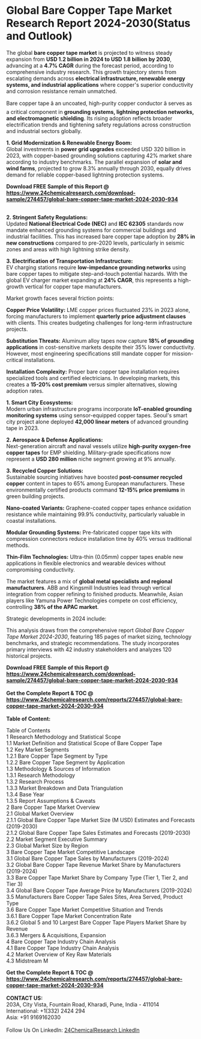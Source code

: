 <h1>Global Bare Copper Tape Market Research Report 2024-2030(Status and Outlook)</h1><p>The global <strong>bare copper tape market</strong> is projected to witness steady expansion from <strong>USD 1.2 billion in 2024 to USD 1.8 billion by 2030</strong>, advancing at a <strong>4.7% CAGR</strong> during the forecast period, according to comprehensive industry research. This growth trajectory stems from escalating demands across <strong>electrical infrastructure, renewable energy systems, and industrial applications</strong> where copper's superior conductivity and corrosion resistance remain unmatched.</p><p>Bare copper tape â an uncoated, high-purity copper conductor â serves as a critical component in <strong>grounding systems, lightning protection networks, and electromagnetic shielding</strong>. Its rising adoption reflects broader electrification trends and tightening safety regulations across construction and industrial sectors globally.</p><p><strong>1. Grid Modernization &amp; Renewable Energy Boom:</strong><br>
Global investments in <strong>power grid upgrades</strong> exceeded USD 320 billion in 2023, with copper-based grounding solutions capturing 42% market share according to industry benchmarks. The parallel expansion of <strong>solar and wind farms</strong>, projected to grow 8.3% annually through 2030, equally drives demand for reliable copper-based lightning protection systems.</p><div><b>Download FREE Sample of this Report @ 
            <a href="https://www.24chemicalresearch.com/download-sample/274457/global-bare-copper-tape-market-2024-2030-934">
            https://www.24chemicalresearch.com/download-sample/274457/global-bare-copper-tape-market-2024-2030-934</a></b></div><br><p><strong>2. Stringent Safety Regulations:</strong><br>
Updated <strong>National Electrical Code (NEC)</strong> and <strong>IEC 62305</strong> standards now mandate enhanced grounding systems for commercial buildings and industrial facilities. This has increased bare copper tape adoption by <strong>28% in new constructions</strong> compared to pre-2020 levels, particularly in seismic zones and areas with high lightning strike density.</p><p><strong>3. Electrification of Transportation Infrastructure:</strong><br>
EV charging stations require <strong>low-impedance grounding networks</strong> using bare copper tapes to mitigate step-and-touch potential hazards. With the global EV charger market expanding at <strong>24% CAGR</strong>, this represents a high-growth vertical for copper tape manufacturers.</p><p>Market growth faces several friction points:</p><p><strong>Copper Price Volatility:</strong> LME copper prices fluctuated 23% in 2023 alone, forcing manufacturers to implement <strong>quarterly price adjustment clauses</strong> with clients. This creates budgeting challenges for long-term infrastructure projects.</p><p><strong>Substitution Threats:</strong> Aluminum alloy tapes now capture <strong>18% of grounding applications</strong> in cost-sensitive markets despite their 35% lower conductivity. However, most engineering specifications still mandate copper for mission-critical installations.</p><p><strong>Installation Complexity:</strong> Proper bare copper tape installation requires specialized tools and certified electricians. In developing markets, this creates a <strong>15-20% cost premium</strong> versus simpler alternatives, slowing adoption rates.</p><p><strong>1. Smart City Ecosystems:</strong><br>
Modern urban infrastructure programs incorporate <strong>IoT-enabled grounding monitoring systems</strong> using sensor-equipped copper tapes. Seoul's smart city project alone deployed <strong>42,000 linear meters</strong> of advanced grounding tape in 2023.</p><p><strong>2. Aerospace &amp; Defense Applications:</strong><br>
Next-generation aircraft and naval vessels utilize <strong>high-purity oxygen-free copper tapes</strong> for EMP shielding. Military-grade specifications now represent a <strong>USD 280 million</strong> niche segment growing at 9% annually.</p><p><strong>3. Recycled Copper Solutions:</strong><br>
Sustainable sourcing initiatives have boosted <strong>post-consumer recycled copper</strong> content in tapes to 65% among European manufacturers. These environmentally certified products command <strong>12-15% price premiums</strong> in green building projects.</p><p><strong>Nano-coated Variants:</strong> Graphene-coated copper tapes enhance oxidation resistance while maintaining 99.9% conductivity, particularly valuable in coastal installations.</p><p><strong>Modular Grounding Systems:</strong> Pre-fabricated copper tape kits with compression connectors reduce installation time by 40% versus traditional methods.</p><p><strong>Thin-Film Technologies:</strong> Ultra-thin (0.05mm) copper tapes enable new applications in flexible electronics and wearable devices without compromising conductivity.</p><p>The market features a mix of <strong>global metal specialists and regional manufacturers</strong>. ABB and Kingsmill Industries lead through vertical integration from copper refining to finished products. Meanwhile, Asian players like Yamuna Power Technologies compete on cost efficiency, controlling <strong>38% of the APAC market</strong>.</p><p>Strategic developments in 2024 include:</p><p>This analysis draws from the comprehensive report <em>Global Bare Copper Tape Market 2024-2030</em>, featuring 185 pages of market sizing, technology benchmarks, and strategic recommendations. The study incorporates primary interviews with 42 industry stakeholders and analyzes 120 historical projects.</p><div><b>Download FREE Sample of this Report @ 
            <a href="https://www.24chemicalresearch.com/download-sample/274457/global-bare-copper-tape-market-2024-2030-934">
            https://www.24chemicalresearch.com/download-sample/274457/global-bare-copper-tape-market-2024-2030-934</a></b></div><br><div><b>Get the Complete Report & TOC @ 
            <a href="https://www.24chemicalresearch.com/reports/274457/global-bare-copper-tape-market-2024-2030-934">
            https://www.24chemicalresearch.com/reports/274457/global-bare-copper-tape-market-2024-2030-934</a></b></div><br>
            <b>Table of Content:</b><p>Table of Contents<br />
1 Research Methodology and Statistical Scope<br />
1.1 Market Definition and Statistical Scope of Bare Copper Tape<br />
1.2 Key Market Segments<br />
1.2.1 Bare Copper Tape Segment by Type<br />
1.2.2 Bare Copper Tape Segment by Application<br />
1.3 Methodology & Sources of Information<br />
1.3.1 Research Methodology<br />
1.3.2 Research Process<br />
1.3.3 Market Breakdown and Data Triangulation<br />
1.3.4 Base Year<br />
1.3.5 Report Assumptions & Caveats<br />
2 Bare Copper Tape Market Overview<br />
2.1 Global Market Overview<br />
2.1.1 Global Bare Copper Tape Market Size (M USD) Estimates and Forecasts (2019-2030)<br />
2.1.2 Global Bare Copper Tape Sales Estimates and Forecasts (2019-2030)<br />
2.2 Market Segment Executive Summary<br />
2.3 Global Market Size by Region<br />
3 Bare Copper Tape Market Competitive Landscape<br />
3.1 Global Bare Copper Tape Sales by Manufacturers (2019-2024)<br />
3.2 Global Bare Copper Tape Revenue Market Share by Manufacturers (2019-2024)<br />
3.3 Bare Copper Tape Market Share by Company Type (Tier 1, Tier 2, and Tier 3)<br />
3.4 Global Bare Copper Tape Average Price by Manufacturers (2019-2024)<br />
3.5 Manufacturers Bare Copper Tape Sales Sites, Area Served, Product Type<br />
3.6 Bare Copper Tape Market Competitive Situation and Trends<br />
3.6.1 Bare Copper Tape Market Concentration Rate<br />
3.6.2 Global 5 and 10 Largest Bare Copper Tape Players Market Share by Revenue<br />
3.6.3 Mergers & Acquisitions, Expansion<br />
4 Bare Copper Tape Industry Chain Analysis<br />
4.1 Bare Copper Tape Industry Chain Analysis<br />
4.2 Market Overview of Key Raw Materials<br />
4.3 Midstream M</p><div><b>Get the Complete Report & TOC @ 
            <a href="https://www.24chemicalresearch.com/reports/274457/global-bare-copper-tape-market-2024-2030-934">
            https://www.24chemicalresearch.com/reports/274457/global-bare-copper-tape-market-2024-2030-934</a></b></div><br><b>CONTACT US:</b><br>
            203A, City Vista, Fountain Road, Kharadi, Pune, India - 411014<br>
            International: +1(332) 2424 294<br>
            Asia: +91 9169162030 <br><br>
            Follow Us On LinkedIn: <a href="https://www.linkedin.com/company/24chemicalresearch/">24ChemicalResearch LinkedIn</a>